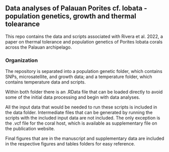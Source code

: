 ## Data analyses of Palauan Porites cf. lobata - population genetics, growth and thermal tolearance 
This repo contains the data and scripts associated with Rivera et al. 2022, a paper on thermal tolerance and population genetics 
of Porites lobata corals across the Palauan archipelago. 

### Organization 

The repository is separated into a population genetic folder, which contains SNPs, microsatellite, and growth data; and a 
temperature folder, which contains temperature data and scripts. 

Within both folder there is an .RData file that can be loaded directly to avoid some of the initial data processing and begin 
with data analyses. 

All the input data that would be needed to run these scripts is included in the data folder. Intermediate files that can be 
generated by running the scripts with the included input data are not included. The only exception is the .vcf file for the coral 
host, which is available as supplementary file on the publication website. 

Final figures that are in the manuscript and supplementary data are included in the respective figures and tables 
folders for easy reference.
